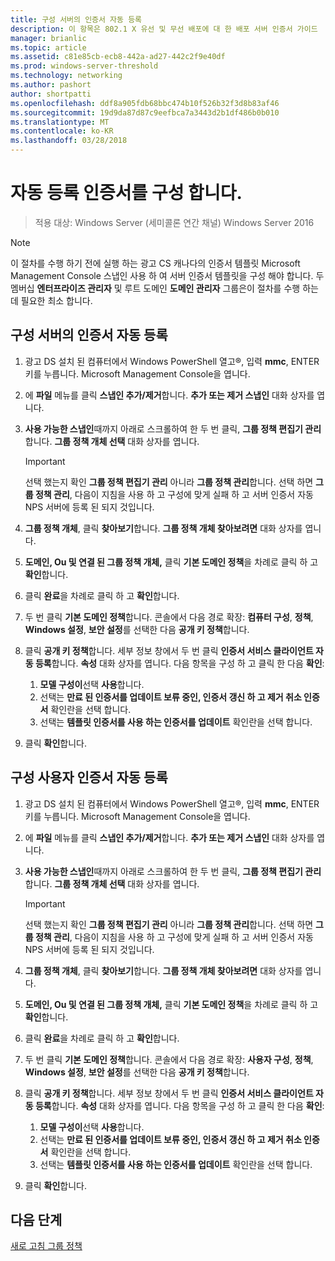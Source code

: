 ```yaml
---
title: 구성 서버의 인증서 자동 등록
description: 이 항목은 802.1 X 유선 및 무선 배포에 대 한 배포 서버 인증서 가이드
manager: brianlic
ms.topic: article
ms.assetid: c81e85cb-ecb8-442a-ad27-442c2f9e40df
ms.prod: windows-server-threshold
ms.technology: networking
ms.author: pashort
author: shortpatti
ms.openlocfilehash: ddf8a905fdb68bbc474b10f526b32f3d8b83af46
ms.sourcegitcommit: 19d9da87d87c9eefbca7a3443d2b1df486b0b010
ms.translationtype: MT
ms.contentlocale: ko-KR
ms.lasthandoff: 03/28/2018
---
```

# <a name="configure-certificate-auto-enrollment"></a>자동 등록 인증서를 구성 합니다.

>적용 대상: Windows Server (세미콜론 연간 채널) Windows Server 2016

> [!NOTE]
> 이 절차를 수행 하기 전에 실행 하는 광고 CS 캐나다의 인증서 템플릿 Microsoft Management Console 스냅인 사용 하 여 서버 인증서 템플릿을 구성 해야 합니다.
두 멤버십 **엔터프라이즈 관리자** 및 루트 도메인 **도메인 관리자** 그룹은이 절차를 수행 하는 데 필요한 최소 합니다.

## <a name="configure-server-certificate-auto-enrollment"></a>구성 서버의 인증서 자동 등록

1. 광고 DS 설치 된 컴퓨터에서 Windows PowerShell 열고&reg;, 입력 **mmc**, ENTER 키를 누릅니다. Microsoft Management Console을 엽니다.
2. 에 **파일** 메뉴를 클릭 **스냅인 추가/제거**합니다. **추가 또는 제거 스냅인** 대화 상자를 엽니다.
3. **사용 가능한 스냅인**때까지 아래로 스크롤하여 한 두 번 클릭, **그룹 정책 편집기 관리**합니다. **그룹 정책 개체 선택** 대화 상자를 엽니다.

     > [!IMPORTANT]
     > 선택 했는지 확인 **그룹 정책 편집기 관리** 아니라 **그룹 정책 관리**합니다. 선택 하면 **그룹 정책 관리**, 다음이 지침을 사용 하 고 구성에 맞게 실패 하 고 서버 인증서 자동 NPS 서버에 등록 된 되지 것입니다.

4. **그룹 정책 개체**, 클릭 **찾아보기**합니다. **그룹 정책 개체 찾아보려면** 대화 상자를 엽니다.
5. **도메인, Ou 및 연결 된 그룹 정책 개체,** 클릭 **기본 도메인 정책**을 차례로 클릭 하 고 **확인**합니다.
6. 클릭 **완료**을 차례로 클릭 하 고 **확인**합니다.
7. 두 번 클릭 **기본 도메인 정책**합니다. 콘솔에서 다음 경로 확장: **컴퓨터 구성**, **정책**, **Windows 설정**, **보안 설정**를 선택한 다음 **공개 키 정책**합니다.
8. 클릭 **공개 키 정책**합니다. 세부 정보 창에서 두 번 클릭 **인증서 서비스 클라이언트 자동 등록**합니다. **속성** 대화 상자를 엽니다. 다음 항목을 구성 하 고 클릭 한 다음 **확인**:

     1. **모델 구성이**선택 **사용**합니다.
     2. 선택는 **만료 된 인증서를 업데이트 보류 중인, 인증서 갱신 하 고 제거 취소 인증서** 확인란을 선택 합니다.
     3. 선택는 **템플릿 인증서를 사용 하는 인증서를 업데이트** 확인란을 선택 합니다.

9. 클릭 **확인**합니다.

## <a name="configure-user-certificate-auto-enrollment"></a>구성 사용자 인증서 자동 등록

1. 광고 DS 설치 된 컴퓨터에서 Windows PowerShell 열고&reg;, 입력 **mmc**, ENTER 키를 누릅니다. Microsoft Management Console을 엽니다.
2. 에 **파일** 메뉴를 클릭 **스냅인 추가/제거**합니다. **추가 또는 제거 스냅인** 대화 상자를 엽니다.
3. **사용 가능한 스냅인**때까지 아래로 스크롤하여 한 두 번 클릭, **그룹 정책 편집기 관리**합니다. **그룹 정책 개체 선택** 대화 상자를 엽니다.

     > [!IMPORTANT]
     > 선택 했는지 확인 **그룹 정책 편집기 관리** 아니라 **그룹 정책 관리**합니다. 선택 하면 **그룹 정책 관리**, 다음이 지침을 사용 하 고 구성에 맞게 실패 하 고 서버 인증서 자동 NPS 서버에 등록 된 되지 것입니다.

4. **그룹 정책 개체**, 클릭 **찾아보기**합니다. **그룹 정책 개체 찾아보려면** 대화 상자를 엽니다.
5. **도메인, Ou 및 연결 된 그룹 정책 개체,** 클릭 **기본 도메인 정책**을 차례로 클릭 하 고 **확인**합니다.
6. 클릭 **완료**을 차례로 클릭 하 고 **확인**합니다.
7. 두 번 클릭 **기본 도메인 정책**합니다. 콘솔에서 다음 경로 확장: **사용자 구성**, **정책**, **Windows 설정**, **보안 설정**를 선택한 다음 **공개 키 정책**합니다.
8. 클릭 **공개 키 정책**합니다. 세부 정보 창에서 두 번 클릭 **인증서 서비스 클라이언트 자동 등록**합니다. **속성** 대화 상자를 엽니다. 다음 항목을 구성 하 고 클릭 한 다음 **확인**:

     1. **모델 구성이**선택 **사용**합니다.
     2. 선택는 **만료 된 인증서를 업데이트 보류 중인, 인증서 갱신 하 고 제거 취소 인증서** 확인란을 선택 합니다.
     3. 선택는 **템플릿 인증서를 사용 하는 인증서를 업데이트** 확인란을 선택 합니다.

9. 클릭 **확인**합니다.

## <a name="next-steps"></a>다음 단계

[새로 고침 그룹 정책](refresh-group-policy.md)